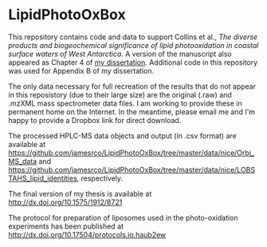 # LipidPhotoOxBox
This repository contains code and data to support Collins et al., *The diverse products and biogeochemical significance of lipid photooxidation in coastal surface waters of West Antarctica*. A version of the manuscript also appeared as Chapter 4 of [my dissertation](http://dx.doi.org/10.1575/1912/8721). Additional code in this repository was used for Appendix B of my dissertation.

The only data necessary for full recreation of the results that do not appear in this reposistory (due to their large size) are the original (.raw) and .mzXML mass spectrometer data files. I am working to provide these in permanent home on the Internet. In the meantime, please email me and I'm happy to provide a Dropbox link for direct download.

The processed HPLC-MS data objects and output (in .csv format) are available at https://github.com/jamesrco/LipidPhotoOxBox/tree/master/data/nice/Orbi_MS_data and https://github.com/jamesrco/LipidPhotoOxBox/tree/master/data/nice/LOBSTAHS_lipid_identities, respectively.

The final version of my thesis is available at http://dx.doi.org/10.1575/1912/8721

The protocol for preparation of liposomes used in the photo-oxidation experiments has been published at http://dx.doi.org/10.17504/protocols.io.haub2ew
